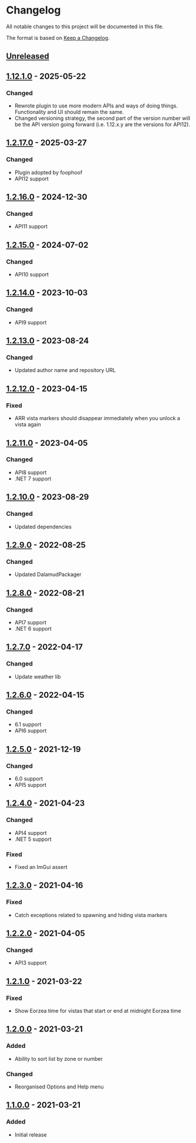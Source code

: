 # Changelog

All notable changes to this project will be documented in this file.

The format is based on [Keep a Changelog](https://keepachangelog.com/en/1.1.0/).

## [Unreleased]

## [1.12.1.0] - 2025-05-22

### Changed

- Rewrote plugin to use more modern APIs and ways of doing things. Functionality and UI should remain the same.
- Changed versioning strategy, the second part of the version number will be the API version going forward (i.e. 1.12.x.y are the versions for API12).

## [1.2.17.0] - 2025-03-27

### Changed

- Plugin adopted by foophoof
- API12 support

## [1.2.16.0] - 2024-12-30

### Changed

- API11 support

## [1.2.15.0] - 2024-07-02

### Changed

- API10 support

## [1.2.14.0] - 2023-10-03

### Changed

- API9 support

## [1.2.13.0] - 2023-08-24

### Changed

- Updated author name and repository URL

## [1.2.12.0] - 2023-04-15

### Fixed

- ARR vista markers should disappear immediately when you unlock a vista again

## [1.2.11.0] - 2023-04-05

### Changed

- API8 support
- .NET 7 support

## [1.2.10.0] - 2023-08-29

### Changed

- Updated dependencies

## [1.2.9.0] - 2022-08-25

### Changed

- Updated DalamudPackager

## [1.2.8.0] - 2022-08-21

### Changed

- API7 support
- .NET 6 support

## [1.2.7.0] - 2022-04-17

### Changed

- Update weather lib

## [1.2.6.0] - 2022-04-15

### Changed

- 6.1 support
- API6 support

## [1.2.5.0] - 2021-12-19

### Changed

- 6.0 support
- API5 support

## [1.2.4.0] - 2021-04-23

### Changed

- API4 support
- .NET 5 support

### Fixed

- Fixed an ImGui assert

## [1.2.3.0] - 2021-04-16

### Fixed

- Catch exceptions related to spawning and hiding vista markers

## [1.2.2.0] - 2021-04-05

### Changed

- API3 support

## [1.2.1.0] - 2021-03-22

### Fixed

- Show Eorzea time for vistas that start or end at midnight Eorzea time

## [1.2.0.0] - 2021-03-21

### Added

- Ability to sort list by zone or number

### Changed

- Reorganised Options and Help menu

## [1.1.0.0] - 2021-03-21

### Added

- Initial release

[unreleased]: https://github.com/foophoof/Tourist/compare/v1.12.1.0...main
[1.12.1.0]: https://github.com/foophoof/Tourist/compare/v1.2.17...v1.12.1.0
[1.2.17.0]: https://github.com/foophoof/Tourist/compare/v1.2.16...v1.2.17
[1.2.16.0]: https://github.com/foophoof/Tourist/compare/v1.2.15...v1.2.16
[1.2.15.0]: https://github.com/foophoof/Tourist/compare/v1.2.14...v1.2.15
[1.2.14.0]: https://github.com/foophoof/Tourist/compare/v1.2.13...v1.2.14
[1.2.13.0]: https://github.com/foophoof/Tourist/compare/v1.2.12...v1.2.13
[1.2.12.0]: https://github.com/foophoof/Tourist/compare/v1.2.11...v1.2.12
[1.2.11.0]: https://github.com/foophoof/Tourist/compare/v1.2.10...v1.2.11
[1.2.10.0]: https://github.com/foophoof/Tourist/compare/v1.2.9...v1.2.10
[1.2.9.0]: https://github.com/foophoof/Tourist/compare/v1.2.8...v1.2.9
[1.2.8.0]: https://github.com/foophoof/Tourist/compare/v1.2.7...v1.2.8
[1.2.7.0]: https://github.com/foophoof/Tourist/compare/v1.2.6...v1.2.7
[1.2.6.0]: https://github.com/foophoof/Tourist/compare/v1.2.5...v1.2.6
[1.2.5.0]: https://github.com/foophoof/Tourist/compare/v1.2.4...v1.2.5
[1.2.4.0]: https://github.com/foophoof/Tourist/compare/v1.2.3...v1.2.4
[1.2.3.0]: https://github.com/foophoof/Tourist/compare/v1.2.2...v1.2.3
[1.2.2.0]: https://github.com/foophoof/Tourist/compare/v1.2.1...v1.2.2
[1.2.1.0]: https://github.com/foophoof/Tourist/compare/v1.2.0...v1.2.1
[1.2.0.0]: https://github.com/foophoof/Tourist/compare/v1.1.0...v1.2.0
[1.1.0.0]: https://github.com/foophoof/Tourist/releases/tag/v1.1.0
